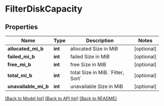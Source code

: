 # FilterDiskCapacity

## Properties
Name | Type | Description | Notes
------------ | ------------- | ------------- | -------------
**allocated_mi_b** | **int** | allocated Size in MiB | [optional] 
**failed_mi_b** | **int** | failed Size in MiB | [optional] 
**free_mi_b** | **int** | free Size in MiB | [optional] 
**total_mi_b** | **int** | total Size in MiB. &#x60;Filter, Sort&#x60; | [optional] 
**unavailable_mi_b** | **int** | unavailable Size in MiB | [optional] 

[[Back to Model list]](../README.md#documentation-for-models) [[Back to API list]](../README.md#documentation-for-api-endpoints) [[Back to README]](../README.md)


